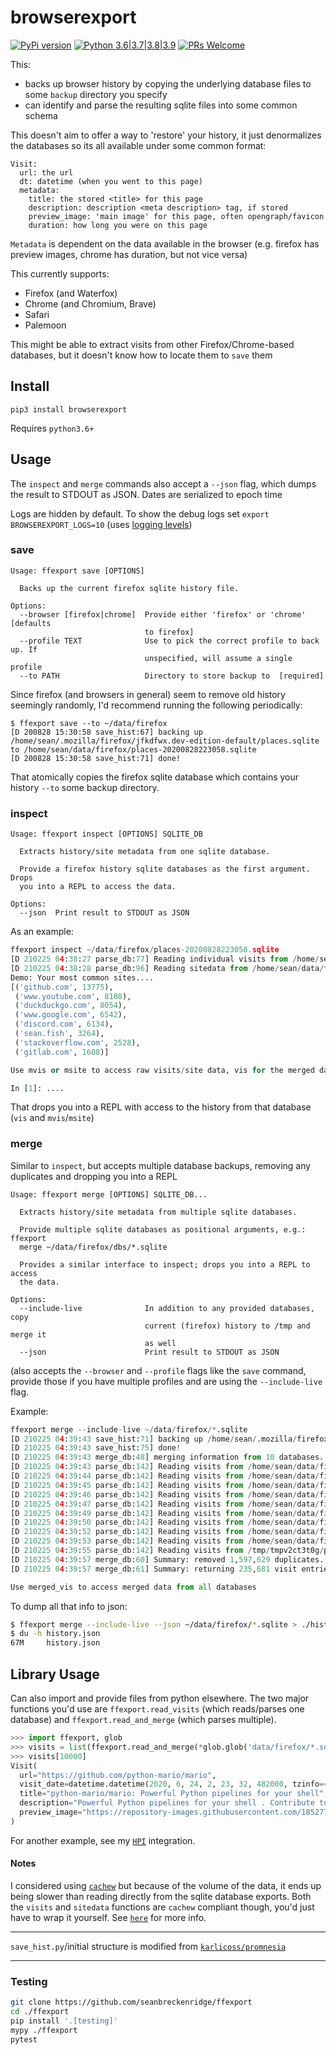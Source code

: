 # browserexport

[![PyPi version](https://img.shields.io/pypi/v/ffexport.svg)](https://pypi.python.org/pypi/ffexport) [![Python 3.6|3.7|3.8|3.9](https://img.shields.io/pypi/pyversions/ffexport.svg)](https://pypi.python.org/pypi/ffexport) [![PRs Welcome](https://img.shields.io/badge/PRs-welcome-brightgreen.svg?style=flat-square)](http://makeapullrequest.com)

This:
  - backs up browser history by copying the underlying database files to some `backup` directory you specify
  - can identify and parse the resulting sqlite files into some common schema

This doesn't aim to offer a way to 'restore' your history, it just denormalizes the databases so its all available under some common format:

```
Visit:
  url: the url
  dt: datetime (when you went to this page)
  metadata:
    title: the stored <title> for this page
    description: description <meta description> tag, if stored
    preview_image: 'main image' for this page, often opengraph/favicon
    duration: how long you were on this page
```

`Metadata` is dependent on the data available in the browser (e.g. firefox has preview images, chrome has duration, but not vice versa)

This currently supports:

- Firefox (and Waterfox)
- Chrome (and Chromium, Brave)
- Safari
- Palemoon

This might be able to extract visits from other Firefox/Chrome-based databases, but it doesn't know how to locate them to `save` them

## Install

`pip3 install browserexport`

Requires `python3.6+`

## Usage

The `inspect` and `merge` commands also accept a `--json` flag, which dumps the result to STDOUT as JSON. Dates are serialized to epoch time

Logs are hidden by default. To show the debug logs set `export BROWSEREXPORT_LOGS=10` (uses [logging levels](https://docs.python.org/3/library/logging.html#logging-levels))

### save

```
Usage: ffexport save [OPTIONS]

  Backs up the current firefox sqlite history file.

Options:
  --browser [firefox|chrome]  Provide either 'firefox' or 'chrome' [defaults
                              to firefox]
  --profile TEXT              Use to pick the correct profile to back up. If
                              unspecified, will assume a single profile
  --to PATH                   Directory to store backup to  [required]
```

Since firefox (and browsers in general) seem to remove old history seemingly randomly, I'd recommend running the following periodically:

```
$ ffexport save --to ~/data/firefox
[D 200828 15:30:58 save_hist:67] backing up /home/sean/.mozilla/firefox/jfkdfwx.dev-edition-default/places.sqlite to /home/sean/data/firefox/places-20200828223058.sqlite
[D 200828 15:30:58 save_hist:71] done!
```

That atomically copies the firefox sqlite database which contains your history `--to` some backup directory.

### inspect

```
Usage: ffexport inspect [OPTIONS] SQLITE_DB

  Extracts history/site metadata from one sqlite database.

  Provide a firefox history sqlite databases as the first argument. Drops
  you into a REPL to access the data.

Options:
  --json  Print result to STDOUT as JSON
```

As an example:

```python
ffexport inspect ~/data/firefox/places-20200828223058.sqlite
[D 210225 04:38:27 parse_db:77] Reading individual visits from /home/sean/data/firefox/places-20200828223058.sqlite...
[D 210225 04:38:28 parse_db:96] Reading sitedata from /home/sean/data/firefox/places-20200828223058.sqlite...
Demo: Your most common sites....
[('github.com', 13775),
 ('www.youtube.com', 8108),
 ('duckduckgo.com', 8054),
 ('www.google.com', 6542),
 ('discord.com', 6134),
 ('sean.fish', 3264),
 ('stackoverflow.com', 2528),
 ('gitlab.com', 1608)]

Use mvis or msite to access raw visits/site data, vis for the merged data

In [1]: ....
```

That drops you into a REPL with access to the history from that database (`vis` and `mvis`/`msite`)

### merge

Similar to `inspect`, but accepts multiple database backups, removing any duplicates and dropping you into a REPL

```
Usage: ffexport merge [OPTIONS] SQLITE_DB...

  Extracts history/site metadata from multiple sqlite databases.

  Provide multiple sqlite databases as positional arguments, e.g.: ffexport
  merge ~/data/firefox/dbs/*.sqlite

  Provides a similar interface to inspect; drops you into a REPL to access
  the data.

Options:
  --include-live              In addition to any provided databases, copy
                              current (firefox) history to /tmp and merge it
                              as well
  --json                      Print result to STDOUT as JSON
```

(also accepts the `--browser` and `--profile` flags like the `save` command, provide those if you have multiple profiles and are using the `--include-live` flag.

Example:

```python
ffexport merge --include-live ~/data/firefox/*.sqlite
[D 210225 04:39:43 save_hist:71] backing up /home/sean/.mozilla/firefox/lsinsptf.dev-edition-default/places.sqlite to /tmp/tmpv2ct3t0g/places-20210225123943.sqlite
[D 210225 04:39:43 save_hist:75] done!
[D 210225 04:39:43 merge_db:48] merging information from 10 databases...
[D 210225 04:39:43 parse_db:142] Reading visits from /home/sean/data/firefox/places-20200828223058.sqlite...
[D 210225 04:39:44 parse_db:142] Reading visits from /home/sean/data/firefox/places-20201010031025.sqlite...
[D 210225 04:39:45 parse_db:142] Reading visits from /home/sean/data/firefox/places-20201031031121.sqlite...
[D 210225 04:39:46 parse_db:142] Reading visits from /home/sean/data/firefox/places-20201121031143.sqlite...
[D 210225 04:39:47 parse_db:142] Reading visits from /home/sean/data/firefox/places-20201212031157.sqlite...
[D 210225 04:39:49 parse_db:142] Reading visits from /home/sean/data/firefox/places-20201226031225.sqlite...
[D 210225 04:39:50 parse_db:142] Reading visits from /home/sean/data/firefox/places-20210109031324.sqlite...
[D 210225 04:39:52 parse_db:142] Reading visits from /home/sean/data/firefox/places-20210208052811.sqlite...
[D 210225 04:39:53 parse_db:142] Reading visits from /home/sean/data/firefox/places-20210222065542.sqlite...
[D 210225 04:39:55 parse_db:142] Reading visits from /tmp/tmpv2ct3t0g/places-20210225123943.sqlite...
[D 210225 04:39:57 merge_db:60] Summary: removed 1,597,629 duplicates...
[D 210225 04:39:57 merge_db:61] Summary: returning 235,681 visit entries...

Use merged_vis to access merged data from all databases
```

To dump all that info to json:

```bash
$ ffexport merge --include-live --json ~/data/firefox/*.sqlite > ./history.json
$ du -h history.json
67M     history.json
```

## Library Usage

Can also import and provide files from python elsewhere. The two major functions you'd use are `ffexport.read_visits` (which reads/parses one database) and `ffexport.read_and_merge` (which parses multiple).

```python
>>> import ffexport, glob
>>> visits = list(ffexport.read_and_merge(*glob.glob('data/firefox/*.sqlite')))  # note the splat, read_and_merge accepts variadic arguments
>>> visits[10000]
Visit(
  url="https://github.com/python-mario/mario",
  visit_date=datetime.datetime(2020, 6, 24, 2, 23, 32, 482000, tzinfo=<UTC>),
  title="python-mario/mario: Powerful Python pipelines for your shell",
  description="Powerful Python pipelines for your shell . Contribute to python-mario/mario development by creating an account on GitHub.",
  preview_image="https://repository-images.githubusercontent.com/185277224/2ce27080-b915-11e9-8abc-088ab263dbd9",
)
```

For another example, see my [`HPI`](https://github.com/seanbreckenridge/HPI/blob/master/my/browsing.py) integration.

#### Notes

I considered using [`cachew`](https://github.com/karlicoss/cachew) but because of the volume of the data, it ends up being slower than reading directly from the sqlite database exports. Both the `visits` and `sitedata` functions are `cachew` compliant though, you'd just have to wrap it yourself. See [`here`](https://github.com/seanbreckenridge/ffexport/issues/6) for more info.

---

`save_hist.py`/initial structure is modified from [`karlicoss/promnesia`](https://github.com/karlicoss/promnesia/)

---

### Testing

```bash
git clone https://github.com/seanbreckenridge/ffexport
cd ./ffexport
pip install '.[testing]'
mypy ./ffexport
pytest
```
